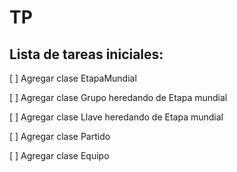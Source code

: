 # TP

## Lista de tareas iniciales: 

[ ] Agregar clase EtapaMundial

[ ] Agregar clase Grupo heredando de Etapa mundial 

[ ] Agregar clase Llave heredando de Etapa mundial 

[ ] Agregar clase Partido

[ ] Agregar clase Equipo